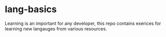 # lang-basics

Learning is an important for any developer, this repo contains exerices for
learning new langauges from various resources.
